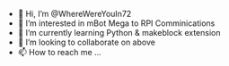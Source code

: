 - 👋 Hi, I’m @WhereWereYouIn72
- 👀 I’m interested in mBot Mega to RPI Comminications
- 🌱 I’m currently learning Python & makeblock extension
- 💞️ I’m looking to collaborate on above
- 📫 How to reach me ...

<!---
WhereWereYouIn72/WhereWereYouIn72 is a ✨ special ✨ repository because its `README.md` (this file) appears on your GitHub profile.
You can click the Preview link to take a look at your changes.
--->
